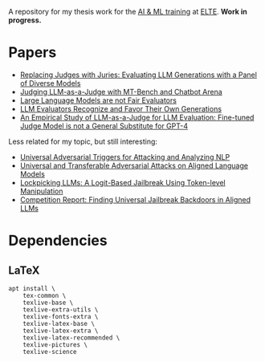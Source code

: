 A repository for my thesis work for the [AI & ML training](https://ai.elte.hu/training/)
at [ELTE](https://www.elte.hu/). **Work in progress.**

Papers
======

 * [Replacing Judges with Juries: Evaluating LLM Generations with a Panel of Diverse Models](https://arxiv.org/abs/2404.18796)
 * [Judging LLM-as-a-Judge with MT-Bench and Chatbot Arena](https://arxiv.org/abs/2306.05685)
 * [Large Language Models are not Fair Evaluators](https://arxiv.org/abs/2305.17926)
 * [LLM Evaluators Recognize and Favor Their Own Generations](https://arxiv.org/abs/2404.13076)
 * [An Empirical Study of LLM-as-a-Judge for LLM Evaluation: Fine-tuned Judge Model is not a General Substitute for GPT-4](https://arxiv.org/abs/2403.02839)

Less related for my topic, but still interesting:

 * [Universal Adversarial Triggers for Attacking and Analyzing NLP](https://arxiv.org/abs/1908.07125)
 * [Universal and Transferable Adversarial Attacks on Aligned Language Models](https://arxiv.org/abs/2307.15043)
 * [Lockpicking LLMs: A Logit-Based Jailbreak Using Token-level Manipulation](https://arxiv.org/abs/2405.13068)
 * [Competition Report: Finding Universal Jailbreak Backdoors in Aligned LLMs](https://arxiv.org/abs/2404.14461)

Dependencies
============

LaTeX
-----

    apt install \
        tex-common \
        texlive-base \
        texlive-extra-utils \
        texlive-fonts-extra \
        texlive-latex-base \
        texlive-latex-extra \
        texlive-latex-recommended \
        texlive-pictures \
        texlive-science
